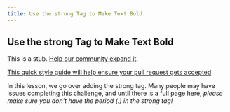 ```yaml
---
title: Use the strong Tag to Make Text Bold
---
```

## Use the strong Tag to Make Text Bold

This is a stub. <a href='https://github.com/freecodecamp/guides/tree/master/src/pages/certifications/responsive-web-design/applied-visual-design/use-the-strong-tag-to-make-text-bold/index.md' target='_blank' rel='nofollow'>Help our community expand it</a>.

<a href='https://github.com/freecodecamp/guides/blob/master/README.md' target='_blank' rel='nofollow'>This quick style guide will help ensure your pull request gets accepted</a>.

<!-- The article goes here, in GitHub-flavored Markdown. Feel free to add YouTube videos, images, and CodePen/JSBin embeds  -->
In this lesson, we go over adding the strong tag. Many people may have issues completing this challenge, and until there is a full page here, _please make sure you don't have the period (.) in the strong tag!_
